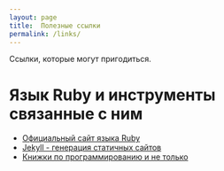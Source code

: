 ```yaml
---
layout: page
title:  Полезные ссылки
permalink: /links/
---
```


Ссылки, которые могут пригодиться.

# Язык Ruby и инструменты связанные с ним
 - [Официальный сайт языка Ruby](http://ruby-lang.org)
 - [Jekyll - генерация статичных сайтов](http://jekyllrb.com/)
 - [Книжки по программированию и не только](http://www.proklondike.com/)
